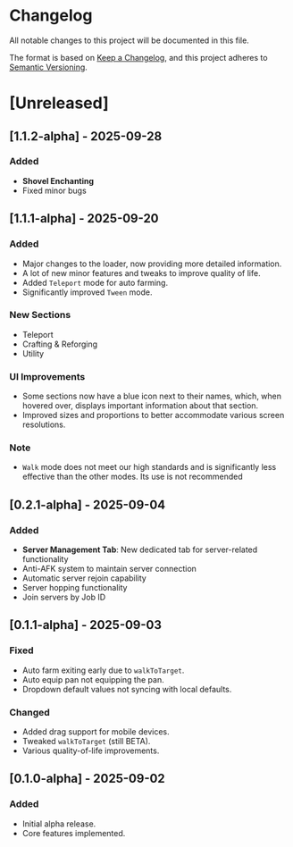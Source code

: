 # Changelog

All notable changes to this project will be documented in this file.

The format is based on [Keep a Changelog](https://keepachangelog.com/en/1.1.0/),
and this project adheres to [Semantic Versioning](https://semver.org/).

# [Unreleased]

## [1.1.2-alpha] - 2025-09-28

### Added
- **Shovel Enchanting**
- Fixed minor bugs

## [1.1.1-alpha] - 2025-09-20

### Added
- Major changes to the loader, now providing more detailed information.
- A lot of new minor features and tweaks to improve quality of life.
- Added `Teleport` mode for auto farming.
- Significantly improved `Tween` mode.

### New Sections
- Teleport
- Crafting & Reforging
- Utility

### UI Improvements
- Some sections now have a blue icon next to their names, which, when hovered over, displays important information about that section.
- Improved sizes and proportions to better accommodate various screen resolutions.

### Note
- `Walk` mode does not meet our high standards and is significantly less effective than the other modes. Its use is not recommended

## [0.2.1-alpha] - 2025-09-04

### Added
- **Server Management Tab**: New dedicated tab for server-related functionality
 - Anti-AFK system to maintain server connection
 - Automatic server rejoin capability
 - Server hopping functionality
 - Join servers by Job ID

## [0.1.1-alpha] - 2025-09-03
### Fixed
- Auto farm exiting early due to `walkToTarget`.
- Auto equip pan not equipping the pan.
- Dropdown default values not syncing with local defaults.

### Changed
- Added drag support for mobile devices.
- Tweaked `walkToTarget` (still BETA).
- Various quality-of-life improvements.

## [0.1.0-alpha] - 2025-09-02
### Added
- Initial alpha release.
- Core features implemented.
